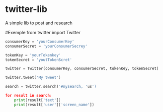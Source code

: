 # twitter-lib
A simple lib to post and research

#Exemple
from twitter import Twitter
```python
consumerKey = 'yourConsumerKey'
consumerSecret = 'yourConsumerSecrey'

tokenKey = 'yourTokenkey'
tokenSecret = 'youtTokenScret'

twitter = Twitter(consumerKey, consumerSecret, tokenKey, tokenSecret)

twitter.tweet('My tweet')

search = twitter.search('#mysearch, 'us')

for result in search:
    print(result['text'])
    print(result['user']['screen_name'])
```
